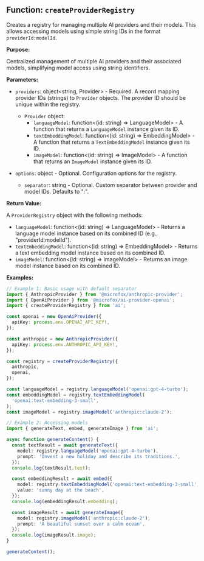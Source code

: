 ## Function: `createProviderRegistry`

Creates a registry for managing multiple AI providers and their models. This allows accessing models using simple string IDs in the format `providerId:modelId`.

**Purpose:**

Centralized management of multiple AI providers and their associated models, simplifying model access using string identifiers.

**Parameters:**

- `providers`: object<string, Provider> - Required. A record mapping provider IDs (strings) to `Provider` objects. The provider ID should be unique within the registry.

  - `Provider` object:
    - `languageModel`: function<(id: string) => LanguageModel> - A function that returns a `LanguageModel` instance given its ID.
    - `textEmbeddingModel`: function<(id: string) => EmbeddingModel<string>> - A function that returns a `TextEmbeddingModel` instance given its ID.
    - `imageModel`: function<(id: string) => ImageModel> - A function that returns an `ImageModel` instance given its ID.

- `options`: object - Optional. Configuration options for the registry.
  - `separator`: string - Optional. Custom separator between provider and model IDs. Defaults to ":".

**Return Value:**

A `ProviderRegistry` object with the following methods:

- `languageModel`: function<(id: string) => LanguageModel> - Returns a language model instance based on its combined ID (e.g., "providerId:modelId").
- `textEmbeddingModel`: function<(id: string) => EmbeddingModel<string>> - Returns a text embedding model instance based on its combined ID.
- `imageModel`: function<(id: string) => ImageModel> - Returns an image model instance based on its combined ID.

**Examples:**

```typescript
// Example 1: Basic usage with default separator
import { AnthropicProvider } from '@microfox/anthropic-provider';
import { OpenAiProvider } from '@microfox/ai-provider-openai';
import { createProviderRegistry } from 'ai';

const openai = new OpenAiProvider({
  apiKey: process.env.OPENAI_API_KEY!,
});

const anthropic = new AnthropicProvider({
  apiKey: process.env.ANTHROPIC_API_KEY!,
});

const registry = createProviderRegistry({
  anthropic,
  openai,
});

const languageModel = registry.languageModel('openai:gpt-4-turbo');
const embeddingModel = registry.textEmbeddingModel(
  'openai:text-embedding-3-small',
);
const imageModel = registry.imageModel('anthropic:claude-2');

// Example 2: Accessing models
import { generateText, embed, generateImage } from 'ai';

async function generateContent() {
  const textResult = await generateText({
    model: registry.languageModel('openai:gpt-4-turbo'),
    prompt: 'Invent a new holiday and describe its traditions.',
  });
  console.log(textResult.text);

  const embeddingResult = await embed({
    model: registry.textEmbeddingModel('openai:text-embedding-3-small'),
    value: 'sunny day at the beach',
  });
  console.log(embeddingResult.embedding);

  const imageResult = await generateImage({
    model: registry.imageModel('anthropic:claude-2'),
    prompt: 'A beautiful sunset over a calm ocean',
  });
  console.log(imageResult.image);
}

generateContent();
```
